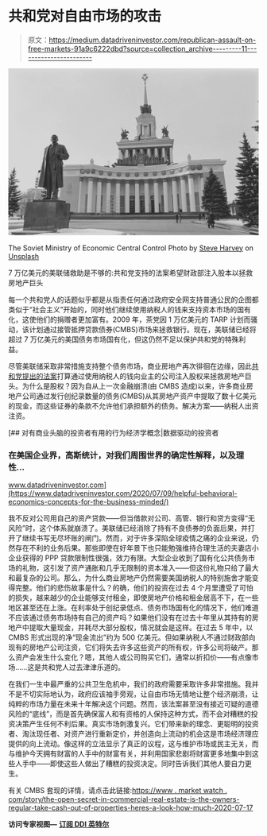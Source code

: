 # 共和党对自由市场的攻击

> 原文：<https://medium.datadriveninvestor.com/republican-assault-on-free-markets-91a9c6222dbd?source=collection_archive---------11----------------------->

![](img/16699c993dfdf8100fab4e3fb9e0faa0.png)

The Soviet Ministry of Economic Central Control Photo by [Steve Harvey](https://unsplash.com/@trommelkopf?utm_source=unsplash&utm_medium=referral&utm_content=creditCopyText) on [Unsplash](https://unsplash.com/@trommelkopf?utm_source=unsplash&utm_medium=referral&utm_content=creditCopyText)

7 万亿美元的美联储救助是不够的:共和党支持的法案希望财政部注入股本以拯救房地产巨头

每一个共和党人的话题似乎都是从指责任何通过政府安全网支持普通公民的企图都类似于“社会主义”开始的，同时他们继续使用纳税人的钱来支持资本市场的国有化，这使他们的捐赠者更加富有。2009 年，茶党因 1 万亿美元的 TARP 计划而骚动，该计划通过接管抵押贷款债券(CMBS)市场来拯救银行。现在，美联储已经将超过 7 万亿美元的美国债务市场国有化，但这仍然不足以保护共和党的特殊利益。

尽管美联储采取非常措施支持整个债务市场，商业房地产再次徘徊在边缘，因此[共和党提出的法案](https://www.natlawreview.com/article/covid-19-update-draft-legislation-sparks-hope-new-commercial-real-estate-preferred)打算通过使用纳税人的钱向业主的公司注入股权来拯救房地产巨头。为什么是股权？因为自从上一次金融崩溃(由 CMBS 造成)以来，许多商业房地产公司通过发行创纪录数量的债务(CMBS)从其房地产资产中提取了数十亿美元的现金，而这些证券的条款不允许他们承担额外的债务。解决方案——纳税人出资注资。

[](https://www.datadriveninvestor.com/2020/07/09/helpful-behavioral-economics-concepts-for-the-business-minded/) [## 对有商业头脑的投资者有用的行为经济学概念|数据驱动的投资者

### 在美国企业界，高斯统计，对我们周围世界的确定性解释，以及理性…

www.datadriveninvestor.com](https://www.datadriveninvestor.com/2020/07/09/helpful-behavioral-economics-concepts-for-the-business-minded/) 

我不反对公司用自己的资产贷款——但当借款对公司、高管、银行和贷方变得“无风险”时，这个体系就崩溃了。美联储已经消除了持有不良债券的负面后果，并打开了继续书写无尽坏账的闸门。然而，对于许多深陷全球疫情之痛的企业来说，仍然存在不利的业务后果。那些即使在好年景下也只能勉强维持合理生活的夫妻店小企业获得的 PPP 贷款限制性很强，效力有限。大型企业收到了国有化公共债务市场的礼物，这引发了资产通胀和几乎无限制的资本准入——但这份礼物只给了最大和最复杂的公司。那么，为什么商业房地产仍然需要美国纳税人的特别施舍才能变得完整。他们的悲伤故事是什么？的确，他们的投资在过去 4 个月里遭受了可怕的损失，越来越少的企业能够支付租金，即使房地产价格和租金居高不下，在一些地区甚至还在上涨。在利率处于创纪录低点、债务市场国有化的情况下，他们难道不应该通过债务市场持有自己的资产吗？如果他们没有在过去十年里从其持有的房地产中提取大量现金，并耗尽大部分股权，情况就会是这样。在过去 5 年中，以 CMBS 形式出现的净“现金流出”约为 500 亿美元。但如果纳税人不通过财政部向现有的房地产公司注资，它们将失去许多这些资产的所有权，许多公司将破产。那么资产会发生什么变化？嗯，其他人或公司购买它们，通常以折扣价——有点像市场……这是共和党人过去津津乐道的。

在我们一生中最严重的公共卫生危机中，我们的政府需要采取许多非常措施。我并不是不切实际地认为，政府应该袖手旁观，让自由市场无情地让整个经济崩溃，让纯粹的市场力量在未来十年解决这个问题。然而，该法案甚至没有接近可疑的道德风险的“底线”，而是首先确保富人和有资格的人保持这种方式，而不会对糟糕的投资决策产生任何不利后果。真实市场刺激复兴。它们带来新的理念、更聪明的投资者、淘汰现任者、对资产进行重新定价，并创造向上流动的机会这是市场经济理应提供的向上流动。像这样的立法显示了真正的议程，这与维护市场或民主无关，而与维护今天拥有财富的人手中的财富有关，并利用国家悲剧将财富更多地集中到这些人手中——即使这些人做出了糟糕的投资决定。同时告诉我们其他人要自力更生。

有关 CMBS 套现的详情，请点击此链接:[https://www . market watch . com/story/the-open-secret-in-commercial-real-estate-is-the-owners-regular-take-cash-out-of-properties-heres-a-look-how-much-2020-07-17](https://www.marketwatch.com/story/the-open-secret-in-commercial-real-estate-is-that-owners-regularly-take-cash-out-of-properties-heres-a-look-at-how-much-2020-07-17)

**访问专家视图—** [**订阅 DDI 英特尔**](https://datadriveninvestor.com/ddi-intel)